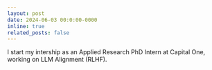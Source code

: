 ```yaml
---
layout: post
date: 2024-06-03 00:0:00-0000
inline: true
related_posts: false
---
```


I start my intership as an Applied Research PhD Intern at Capital One, working on LLM Alignment (RLHF).